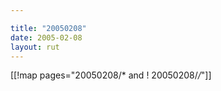 ```yaml
---

title: "20050208"
date: 2005-02-08
layout: rut
---
```


[[!map pages="20050208/* and ! 20050208/*/*"]]
